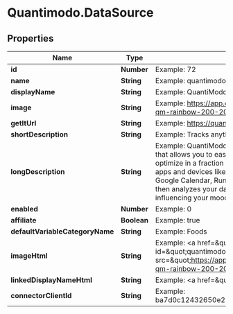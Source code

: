 # Quantimodo.DataSource

## Properties
Name | Type | Description | Notes
------------ | ------------- | ------------- | -------------
**id** | **Number** | Example: 72 | 
**name** | **String** | Example: quantimodo | 
**displayName** | **String** | Example: QuantiModo | 
**image** | **String** | Example: https://app.quantimo.do/ionic/Modo/www/img/logos/quantimodo-logo-qm-rainbow-200-200.png | 
**getItUrl** | **String** | Example: https://quantimo.do | 
**shortDescription** | **String** | Example: Tracks anything | 
**longDescription** | **String** | Example: QuantiModo is a Chrome extension, Android app, iOS app, and web app that allows you to easily track mood, symptoms, or any outcome you want to optimize in a fraction of a second.  You can also import your data from over 30 other apps and devices like Fitbit, Rescuetime, Jawbone Up, Withings, Facebook, Github, Google Calendar, Runkeeper, MoodPanda, Slice, Google Fit, and more.  QuantiModo then analyzes your data to identify which hidden factors are most likely to be influencing your mood or symptoms and their optimal daily values. | 
**enabled** | **Number** | Example: 0 | 
**affiliate** | **Boolean** | Example: true | 
**defaultVariableCategoryName** | **String** | Example: Foods | 
**imageHtml** | **String** | Example: &lt;a href&#x3D;\&quot;https://quantimo.do\&quot;&gt;&lt;img id&#x3D;\&quot;quantimodo_image\&quot; title&#x3D;\&quot;QuantiModo\&quot; src&#x3D;\&quot;https://app.quantimo.do/ionic/Modo/www/img/logos/quantimodo-logo-qm-rainbow-200-200.png\&quot; alt&#x3D;\&quot;QuantiModo\&quot;&gt;&lt;/a&gt; | 
**linkedDisplayNameHtml** | **String** | Example: &lt;a href&#x3D;\&quot;https://quantimo.do\&quot;&gt;QuantiModo&lt;/a&gt; | 
**connectorClientId** | **String** | Example: ba7d0c12432650e23b3ce924ae2d21e2ff59e7e4e28650759633700af7ed0a30 | 


